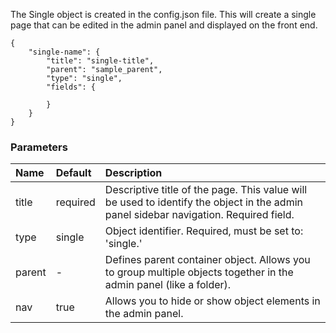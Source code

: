The Single object is created in the config.json file. This will create a single page that can be edited in the admin panel and displayed on the front end.

	{
	    "single-name": {
			"title": "single-title",
			"parent": "sample_parent",
			"type": "single",
			"fields": {
				
			}
		}
	}

### Parameters 
| Name | Default | Description |
| :------------- | :------------- | :------------- |
| title | required | Descriptive title of the page. This value will be used to identify the object in the admin panel sidebar navigation. Required field.  |
| type | single | Object identifier. Required, must be set to: 'single.' |
| parent | - | Defines parent container object. Allows you to group multiple objects together in the admin panel (like a folder).  |
| nav | true | Allows you to hide or show object elements in the admin panel. |